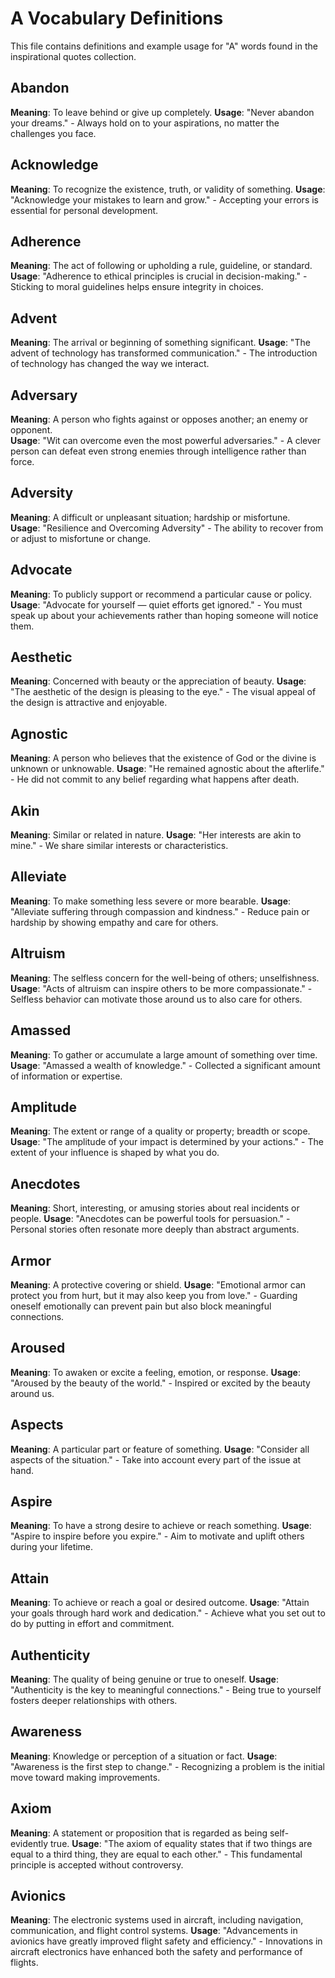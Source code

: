 # A Vocabulary Definitions

This file contains definitions and example usage for "A" words found in the inspirational quotes collection.

<!-- Add vocabulary words here following the format:
## WordName

**Meaning**: Clear, concise definition of the word.
**Usage**: "Quote or example sentence." - Explanation of the usage context.
-->

## Abandon

**Meaning**: To leave behind or give up completely.
**Usage**: "Never abandon your dreams." - Always hold on to your aspirations, no matter the challenges you face.

## Acknowledge

**Meaning**: To recognize the existence, truth, or validity of something.
**Usage**: "Acknowledge your mistakes to learn and grow." - Accepting your errors is essential for personal development.

## Adherence

**Meaning**: The act of following or upholding a rule, guideline, or standard.
**Usage**: "Adherence to ethical principles is crucial in decision-making." - Sticking to moral guidelines helps ensure integrity in choices.

## Advent

**Meaning**: The arrival or beginning of something significant.
**Usage**: "The advent of technology has transformed communication." - The introduction of technology has changed the way we interact.

## Adversary

**Meaning**: A person who fights against or opposes another; an enemy or opponent.  
**Usage**: "Wit can overcome even the most powerful adversaries." - A clever person can defeat even strong enemies through intelligence rather than force.

## Adversity

**Meaning**: A difficult or unpleasant situation; hardship or misfortune.  
**Usage**: "Resilience and Overcoming Adversity" - The ability to recover from or adjust to misfortune or change.

## Advocate

**Meaning**: To publicly support or recommend a particular cause or policy.  
**Usage**: "Advocate for yourself — quiet efforts get ignored." - You must speak up about your achievements rather than hoping someone will notice them.

## Aesthetic

**Meaning**: Concerned with beauty or the appreciation of beauty.
**Usage**: "The aesthetic of the design is pleasing to the eye." - The visual appeal of the design is attractive and enjoyable.

## Agnostic

**Meaning**: A person who believes that the existence of God or the divine is unknown or unknowable.
**Usage**: "He remained agnostic about the afterlife." - He did not commit to any belief regarding what happens after death.

## Akin

**Meaning**: Similar or related in nature.
**Usage**: "Her interests are akin to mine." - We share similar interests or characteristics.

## Alleviate

**Meaning**: To make something less severe or more bearable.
**Usage**: "Alleviate suffering through compassion and kindness." - Reduce pain or hardship by showing empathy and care for others.

## Altruism

**Meaning**: The selfless concern for the well-being of others; unselfishness.
**Usage**: "Acts of altruism can inspire others to be more compassionate." - Selfless behavior can motivate those around us to also care for others.

## Amassed

**Meaning**: To gather or accumulate a large amount of something over time.
**Usage**: "Amassed a wealth of knowledge." - Collected a significant amount of information or expertise.

## Amplitude

**Meaning**: The extent or range of a quality or property; breadth or scope.
**Usage**: "The amplitude of your impact is determined by your actions." - The extent of your influence is shaped by what you do.

## Anecdotes

**Meaning**: Short, interesting, or amusing stories about real incidents or people.
**Usage**: "Anecdotes can be powerful tools for persuasion." - Personal stories often resonate more deeply than abstract arguments.

## Armor

**Meaning**: A protective covering or shield.
**Usage**: "Emotional armor can protect you from hurt, but it may also keep you from love." - Guarding oneself emotionally can prevent pain but also block meaningful connections.

## Aroused

**Meaning**: To awaken or excite a feeling, emotion, or response.
**Usage**: "Aroused by the beauty of the world." - Inspired or excited by the beauty around us.

## Aspects

**Meaning**: A particular part or feature of something.
**Usage**: "Consider all aspects of the situation." - Take into account every part of the issue at hand.

## Aspire

**Meaning**: To have a strong desire to achieve or reach something.
**Usage**: "Aspire to inspire before you expire." - Aim to motivate and uplift others during your lifetime.

## Attain

**Meaning**: To achieve or reach a goal or desired outcome.
**Usage**: "Attain your goals through hard work and dedication." - Achieve what you set out to do by putting in effort and commitment.

## Authenticity

**Meaning**: The quality of being genuine or true to oneself.
**Usage**: "Authenticity is the key to meaningful connections." - Being true to yourself fosters deeper relationships with others.

## Awareness

**Meaning**: Knowledge or perception of a situation or fact.
**Usage**: "Awareness is the first step to change." - Recognizing a problem is the initial move toward making improvements.

## Axiom

**Meaning**: A statement or proposition that is regarded as being self-evidently true.
**Usage**: "The axiom of equality states that if two things are equal to a third thing, they are equal to each other." - This fundamental principle is accepted without controversy.

## Avionics

**Meaning**: The electronic systems used in aircraft, including navigation, communication, and flight control systems.
**Usage**: "Advancements in avionics have greatly improved flight safety and efficiency." - Innovations in aircraft electronics have enhanced both the safety and performance of flights.

